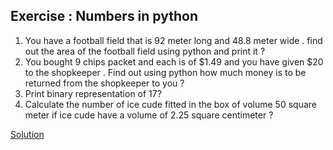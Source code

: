 ## Exercise : Numbers in python
1. You have a football field that is 92 meter long and 48.8 meter wide . find out the area of the football field using python and print it ?
2. You bought 9 chips packet and each is of $1.49 and you have given $20 to the shopkeeper . Find out using python how much money is to be returned from the shopkeeper to you ?
3. Print binary representation of 17?
4. Calculate the number of ice cude fitted in the box of volume 50 square meter if ice cude have a volume of 2.25 square centimeter ?

[Solution](https://github.com/ashutoshbhatt2609/Python-question/blob/main/numbers/solution.ipynb)
